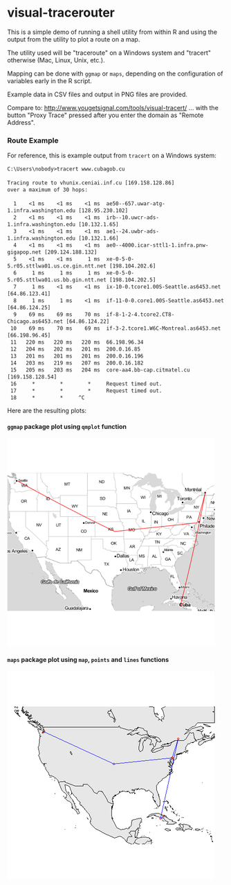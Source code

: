 # visual-tracerouter

This is a simple demo of running a shell utility from within R and using the output from the utility to plot a route on a map.

The utility used will be "traceroute" on a Windows system and "tracert" otherwise (Mac, Linux, Unix, etc.).

Mapping can be done with `ggmap` or `maps`, depending on the configuration of variables early in the R script.

Example data in CSV files and output in PNG files are provided.

Compare to: http://www.yougetsignal.com/tools/visual-tracert/ ... with the button "Proxy Trace" pressed after you enter the domain as "Remote Address".

### Route Example

For reference, this is example output from `tracert` on a Windows system:

```
C:\Users\nobody>tracert www.cubagob.cu

Tracing route to vhunix.ceniai.inf.cu [169.158.128.86]
over a maximum of 30 hops:

  1    <1 ms    <1 ms    <1 ms  ae50--657.uwar-atg-1.infra.washington.edu [128.95.230.102]
  2    <1 ms    <1 ms    <1 ms  irb--10.uwcr-ads-1.infra.washington.edu [10.132.1.65]
  3    <1 ms    <1 ms    <1 ms  ae1--24.uwbr-ads-1.infra.washington.edu [10.132.1.66]
  4    <1 ms    <1 ms    <1 ms  ae0--4000.icar-sttl1-1.infra.pnw-gigapop.net [209.124.188.132]
  5    <1 ms    <1 ms     1 ms  xe-0-5-0-5.r05.sttlwa01.us.ce.gin.ntt.net [198.104.202.6]
  6     1 ms     1 ms     1 ms  xe-0-5-0-5.r05.sttlwa01.us.bb.gin.ntt.net [198.104.202.5]
  7     1 ms    <1 ms    <1 ms  ix-10-0.tcore1.00S-Seattle.as6453.net [64.86.123.41]
  8     1 ms     1 ms    <1 ms  if-11-0-0.core1.00S-Seattle.as6453.net [64.86.124.25]
  9    69 ms    69 ms    70 ms  if-8-1-2-4.tcore2.CT8-Chicago.as6453.net [64.86.124.22]
 10    69 ms    70 ms    69 ms  if-3-2.tcore1.W6C-Montreal.as6453.net [66.198.96.45]
 11   220 ms   220 ms   220 ms  66.198.96.34
 12   204 ms   202 ms   201 ms  200.0.16.85
 13   201 ms   201 ms   201 ms  200.0.16.196
 14   203 ms   219 ms   207 ms  200.0.16.182
 15   205 ms   203 ms   204 ms  core-aa4.bb-cap.citmatel.cu [169.158.128.54]
 16     *        *        *     Request timed out.
 17     *        *        *     Request timed out.
 18     *        *     ^C
```

Here are the resulting plots:

#### `ggmap` package plot using `qmplot` function

![ggmap plot](https://raw.githubusercontent.com/brianhigh/visual-tracerouter/master/images/www.cubagob.cu_ggmap.png)

#### `maps` package plot using `map`, `points` and `lines` functions

![maps plot](https://raw.githubusercontent.com/brianhigh/visual-tracerouter/master/images/www.cubagob.cu_map.png)
